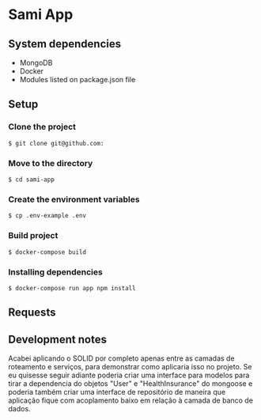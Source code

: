 # Sami App

## System dependencies

- MongoDB
- Docker
- Modules listed on package.json file

## Setup

### Clone the project

`$ git clone git@github.com:`

### Move to the directory

`$ cd sami-app`

### Create the environment variables

`$ cp .env-example .env`

### Build project

`$ docker-compose build`

### Installing dependencies

`$ docker-compose run app npm install`

## Requests

## Development notes

Acabei aplicando o SOLID por completo apenas entre as camadas de roteamento e serviços, para demonstrar como aplicaria isso no projeto. Se eu quisesse seguir adiante poderia criar uma interface para modelos para tirar a dependencia do objetos "User" e "HealthInsurance" do mongoose e poderia também criar uma interface de repositório de maneira que aplicação fique com acoplamento baixo em relação à camada de banco de dados.
